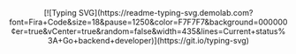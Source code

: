 <div align="center">[![Typing SVG](https://readme-typing-svg.demolab.com?font=Fira+Code&size=18&pause=1250&color=F7F7F7&background=000000&center=true&vCenter=true&random=false&width=435&lines=Current+status%3A+Go+backend+developer)](https://git.io/typing-svg)</div>
